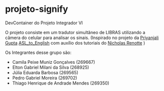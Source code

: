 # projeto-signify
DevContainer do Projeto Integrador VI

O projeto consiste em um tradutor simultâneo de LIBRAS utilizando a câmera do celular para analisar os sinais.
(Inspirado no projeto da [Priyanjali Gupta](https://github.com/priiyaanjaalii0611) [ASL_to_English](https://github.com/priiyaanjaalii0611/ASL_to_English) com auxílio dos tutoriais do [Nicholas Renotte](https://github.com/nicknochnack) )

Os Integrantes desse grupo são:
- Camila Peixe Muniz Gonçalves (269667)
- Elton Gabriel Milani da Silva (268925)
- Júlia Eduarda Barbosa (269565)
- Pedro Gabriel Moreira (269702)
- Thiago Henrique de Andrade Mendes (269350)

